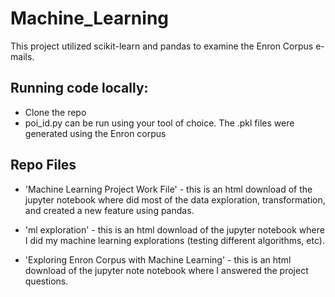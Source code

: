 # Machine_Learning

This project utilized scikit-learn and pandas to examine the Enron Corpus e-mails. 

## Running code locally:
  * Clone the repo
  * poi_id.py can be run using your tool of choice. The .pkl files were generated using the Enron corpus

## Repo Files

  * 'Machine Learning Project Work File' - this is an html download of the jupyter notebook where did most of the data exploration, transformation, and created a new feature using pandas.

  * 'ml exploration' - this is an html download of the jupyter notebook where I did my machine 
learning explorations (testing different algorithms, etc). 

  * 'Exploring Enron Corpus with Machine Learning' - this is an html download of the jupyter note 
notebook where I answered the project questions.		 
